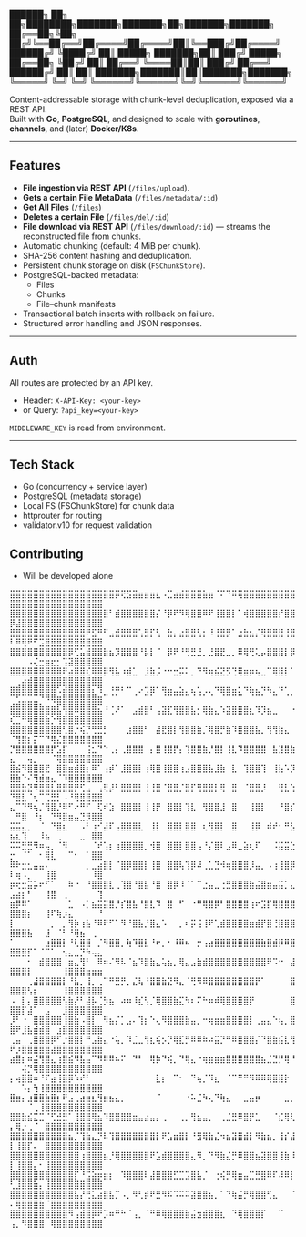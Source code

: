 ██████╗ ██╗   ██╗████████╗███████╗███████╗██╗███████╗███████╗
██╔══██╗╚██╗ ██╔╝╚══██╔══╝██╔════╝██╔════╝██║╚══███╔╝██╔════╝
██████╔╝ ╚████╔╝    ██║   █████╗  ███████╗██║  ███╔╝ █████╗  
██╔══██╗  ╚██╔╝     ██║   ██╔══╝  ╚════██║██║ ███╔╝  ██╔══╝  
██████╔╝   ██║      ██║   ███████╗███████║██║███████╗███████╗
╚═════╝    ╚═╝      ╚═╝   ╚══════╝╚══════╝╚═╝╚══════╝╚══════╝

Content-addressable storage with chunk-level deduplication, exposed via a REST API.  
Built with **Go**, **PostgreSQL**, and designed to scale with **goroutines**, **channels**, and (later) **Docker/K8s**.

---

## Features
- **File ingestion via REST API** (`/files/upload`).
- **Gets a certain File MetaData** (`/files/metadata/:id`)
- **Get All Files** (`/files`)
- **Deletes a certain File** (`/files/del/:id`)
- **File download via REST API** (`/files/download/:id`) — streams the reconstructed file from chunks.
- Automatic chunking (default: 4 MiB per chunk).
- SHA-256 content hashing and deduplication.
- Persistent chunk storage on disk (`FSChunkStore`).
- PostgreSQL-backed metadata:
  - Files
  - Chunks
  - File–chunk manifests
- Transactional batch inserts with rollback on failure.
- Structured error handling and JSON responses.

---

## Auth
All routes are protected by an API key.

- Header: `X-API-Key: <your-key>`
- or Query: `?api_key=<your-key>`

`MIDDLEWARE_KEY` is read from environment.

---

## Tech Stack
- Go (concurrency + service layer)
- PostgreSQL (metadata storage)
- Local FS (FSChunkStore) for chunk data 
- httprouter for routing 
- validator.v10 for request validation

## Contributing
- Will be developed alone

⣿⣿⣿⣿⣿⣿⣿⣿⣿⣿⣿⣿⣿⣿⣿⣿⣿⣿⡿⢟⣫⣽⣶⣶⣶⣆⠠⣉⣴⣾⣿⣿⣿⣷⣶⠈⠍⠙⠿⢿⣿⣿⣿⣿⣿⣿⣿⣿⣿⣿⣿⣿⣿⣿⣿⣿⣿⣿⣿⣿⣿⣿⣿⣿⣿
⣿⣿⣿⣿⣿⣿⣿⣿⣿⣿⣿⣿⣿⣿⣿⣿⣿⠃⣾⣿⣿⣿⣿⣿⣿⡌⠘⡿⠟⠻⢿⣿⣿⠿⠟⢸⣿⣿⡇⠁⢾⣿⣿⣿⣿⣿⡞⣿⣿⡿⣼⣿⣿⣿⣿⣿⣿⣿⣿⣿⣿⣿⣿⣿⣿
⣿⣿⣿⣿⣿⣿⣿⣿⣿⣿⣿⣿⣿⠟⣫⠛⠋⣠⣾⣿⣿⣿⢡⣻⡏⢣⠀⣷⡄⣴⣿⣿⢣⡆⠸⢸⣿⡿⠁⣰⣷⣦⡌⢿⣿⣿⣿⢸⣿⠇⠿⢿⠟⠋⣩⣿⣿⣿⣿⣿⣿⣿⣿⣿⣿
⣿⣿⣿⣿⣿⣿⣿⣿⣿⣿⡿⢋⣥⣾⣿⣿⣷⣦⡹⣿⣿⣿⠘⡧⡇⠈⠀⡿⠟⠘⢛⣛⣘⡀⣘⣿⣟⣀⡀⠿⢿⢛⢅⡤⣿⣿⣿⡇⡿⠀⠀⠀⠠⢌⣒⣶⣖⡂⢩⣽⣿⣿⣿⣿⣿
⣿⣿⣿⣿⣿⣿⣿⣿⣿⠟⣴⣿⣿⣎⢿⣿⡿⢻⣧⠰⣾⣁⠀⣸⣷⡨⠐⠒⣒⡭⠅⡀⠙⠻⢶⣮⣝⡫⢙⢿⣶⡶⢦⣀⠉⢿⣿⡇⠁⠀⢀⣴⣾⣿⣿⣿⣿⣿⣿⣿⣿⣿⣿⣿⣿
⣿⣿⣿⣿⣿⣿⣿⣿⠡⣾⣿⣿⣿⣿⣆⠹⣀⢘⡛⠃⠉⢀⠔⣩⡿⠁⢻⣶⣤⣵⣄⢦⢡⡠⢄⠙⢿⣿⣶⣅⠙⢷⣦⡙⠳⣄⠙⢁⡀⢀⣡⣤⣤⣤⡈⠙⠻⣿⣿⣿⣿⣿⣿⣿⣿
⣿⣿⣿⣿⣿⣿⣿⣿⣧⢻⣿⠿⣿⣿⣿⣦⠘⢈⠜⠁⠀⣠⣾⣿⠃⢠⣽⣏⢻⣿⣿⣧⡂⢿⣷⣄⠱⣽⣿⣿⣿⣆⠹⡹⣦⣀⠀⠀⠐⢎⣉⠛⢿⣿⣿⣷⡑⢻⣿⣿⣿⣿⣿⣿⣿
⣿⣿⣿⣿⣿⣿⣿⣿⣿⢃⣿⡐⢮⡙⢛⣛⡃⠀⠀⠀⣰⣿⣿⠃⠀⣼⣟⣿⡇⢻⣿⣿⣷⡈⢿⣿⡛⣷⠹⣿⣿⣿⣧⡀⢻⢻⣷⣄⠀⠈⢻⣿⡆⡍⠉⠙⢿⣌⣿⣿⣿⣿⣿⣿⣿
⡙⣿⣿⣿⣿⣿⣿⡟⣡⡏⠀⠀⠀⢨⣂⠙⠑⢀⡄⢀⣿⣿⣿⠀⡄⣿⢸⣿⡟⡄⢹⣿⣿⣷⡘⣿⡇⢸⣇⠹⣿⣿⣿⣿⠀⣧⣹⣿⣷⣄⠀⠀⢤⡀⠀⠀⠈⢿⣿⣿⣿⣿⣿⣿⣿
⣿⣮⠻⣿⣿⣿⣟⠀⣿⣿⣶⣾⣿⡆⠿⠁⢠⡾⠁⣸⣿⣿⡇⢰⢿⣿⢸⣿⣿⢰⣠⣿⣿⣿⣧⣸⣷⠀⣇⠀⢹⣿⣿⢹⠀⢸⣧⠡⡹⣿⣷⠑⠌⢻⣾⣶⣄⠈⠹⣿⣿⣿⣿⣿⣿
⣿⣿⣷⣝⠻⣿⣿⣇⣿⣿⣿⡟⢋⣠⠀⢠⢟⡼⠃⣿⣿⣿⡇⢸⢸⣿⠈⣿⣿⡈⣿⡏⢻⣿⣿⡇⢿⠀⣿⠀⠈⣿⣿⡸⠀⠀⢻⣇⢱⠙⣿⣇⠈⢆⠉⢉⣛⡃⠠⠘⢿⣿⣿⣿⣿
⣄⠉⠙⠻⢦⡈⢻⣿⡘⠿⠋⠔⠛⠋⠀⢏⠞⣱⠀⣿⣿⣿⡇⢸⢸⡟⠀⣿⣿⡇⢹⣇⠀⢻⣿⣿⣸⠀⣿⠀⠀⢸⣿⡇⠀⠀⠘⣿⡎⠀⠛⣿⠀⠘⡆⠀⠙⠻⣿⣶⣤⣙⡻⣿⣿
⣭⣭⣄⡀⠀⠈⠀⠙⣿⣆⠀⠀⠠⠃⢰⠊⣼⠏⢠⣿⣿⣿⣇⠀⢸⡇⠀⣿⣿⡇⣿⣿⠀⢆⢻⣿⡇⠀⣿⠀⠀⢸⡿⠀⠾⠞⠂⠛⣣⣦⣆⢹⠀⠀⠸⣦⠀⢀⠀⠀⠀⣀⠀⣿⣿
⠭⠭⣛⣛⠻⠶⢤⡀⠈⠻⠀⠀⠀⠀⠈⠞⢡⡆⢰⣿⣿⣿⣿⡀⢺⣿⠀⣿⣿⡇⣿⣿⢠⠘⡌⣿⠇⣠⠿⣀⣵⢆⠏⠀⠀⠨⣭⣭⣑⡒⠀⠈⠁⠀⠂⢿⣇⠀⠀⠉⠂⠀⠁⣿⣿
⠿⠗⣒⣂⣤⣤⠄⠀⠀⠀⠀⠀⠀⡀⣀⣴⣿⡇⠈⣿⡿⣿⣿⡇⢸⣿⠀⣿⣿⢧⢹⡿⠼⢀⣁⣙⠺⢶⣿⣿⣿⡸⣤⡀⠠⢰⢸⣿⡿⠇⢶⠠⡀⠀⠀⢸⣿⠀⠀⠀⠀⠀⠀⠸⣿
⡶⢖⣒⣭⡥⠖⠋⠁⠀⠀⠷⠐⠀⠘⣿⣿⣿⣇⢀⢹⣿⠘⣿⣧⠘⣿⠀⣿⡿⠸⠈⠁⠉⣐⣤⣀⢐⣛⣿⣿⣿⣷⣬⣿⣶⣤⣭⡁⣄⣠⣴⡆⠃⠀⠀⢸⣿⠀⢀⠀⠀⠀⠀⠀⢹
⣶⡿⠿⠁⠀⠀⠀⠀⠀⠀⣁⠀⠠⡁⣦⣭⣭⣿⡘⡎⣿⣧⠘⣿⣇⠹⠀⣿⠀⠋⠀⠐⠛⢿⣿⡿⠃⣿⣿⣿⣿⢰⠖⣩⡏⢿⣿⣿⣿⣿⣿⣿⡆⠀⠀⢸⠏⢷⡰⣄⠀⠀⠀⠀⠘
⡇⠀⠀⠀⠀⠀⠀⡀⠀⡀⢻⡷⢰⣧⠘⠿⠟⠋⠁⠻⠘⣿⣧⡘⣿⣄⠡⠀⠀⡀⠆⡭⢨⢸⠟⢁⣾⣿⣿⣿⣿⣶⣾⡟⣿⢘⣿⣿⣿⣿⣿⣿⣧⠀⠀⣸⠀⠈⠃⠘⢿⣦⠀⢀⠀
⠁⠀⠀⠀⠀⠀⣰⣿⣿⡇⠘⢇⣿⣿⠀⡈⠻⣿⣿⡀⢷⠹⣿⣇⠘⠖⡀⠂⠸⠿⠦⠀⡒⢠⣴⣿⣿⣿⣿⣿⣿⣿⣿⣷⣿⣾⡿⠿⣿⣿⣿⣿⡏⠁⠈⠉⠁⠀⢢⣄⣀⡙⠳⢤⣄
⠀⠀⠀⠂⠀⣾⣿⣿⣿⠀⣶⣄⢻⠃⠀⠿⠶⠌⠻⠧⠈⣦⠹⣿⣷⣄⢥⣦⡀⢿⣄⣠⣷⣾⣿⣿⣿⣿⣿⣿⣿⣿⣿⣿⠟⠩⠒⠀⣼⣿⣿⣿⡇⠀⠀⠀⠀⠀⢸⣿⣿⣿⣶⣶⣶
⠀⠀⠀⢀⣼⣿⣿⣿⣿⡇⠘⣧⡀⢸⡀⢀⠉⠛⣛⡛⡀⣌⢧⠘⣿⣿⣷⣝⠻⣄⠈⢛⠻⠿⣿⣿⣿⣿⣿⣿⣿⣿⡟⠁⠀⠀⠀⠀⣿⣿⣿⣿⢣⡆⠀⠀⠀⠀⢸⣿⣿⣿⣿⣿⣿
⠠⠀⡇⡄⣿⣿⣿⣿⣿⢣⣷⡜⠃⣼⡧⢈⡳⣦⠀⠴⠶⠸⣎⢣⡈⢿⣿⣿⣷⣍⠳⠆⠍⠓⠶⠾⢿⣿⣿⣿⣿⡟⠀⠀⠀⠀⠀⠀⣿⣿⣿⡏⣼⠁⠀⣠⠀⠀⣸⣿⣿⣿⣿⣿⣿
⡸⠃⠐⠀⣿⣿⣿⣿⣿⢸⣿⣷⠠⣿⡇⠀⠻⣦⡌⡁⣠⠄⢹⡆⠑⢄⠻⣿⣿⣿⣷⣤⡀⠒⢶⣶⣶⣿⣿⣿⣿⡇⢀⣤⣄⠑⢦⡀⣿⣿⠟⣸⣧⣾⣾⣿⠀⣰⣿⣿⣿⣿⣿⣿⣿
⢀⣤⠀⢀⣿⣿⣿⡿⠋⡐⣿⣿⡇⠛⣠⣷⣄⠐⢥⡀⠹⣈⣀⢻⣆⢮⡢⡙⢿⣏⡛⠿⠿⠷⠴⣭⡙⠛⠿⣿⣿⣿⡌⠙⣿⣷⣮⣇⢻⠟⡰⣿⣿⣿⣿⣿⣼⣿⣿⣿⣿⣿⣿⣿⣿
⣴⣿⡆⠶⣬⢻⣿⣄⢰⣿⣮⠻⣧⣤⠉⠻⠿⠿⠦⠍⠀⠙⠃⠀⢿⡷⠙⢮⡀⠙⢿⣄⠐⢶⣶⣶⣶⣿⣿⣿⣿⣿⣿⣦⣈⣙⡛⢿⠘⠀⠀⢬⡙⢿⣿⣿⣿⣿⣿⣿⣿⣿⣿⣿⣿
⡄⢴⣿⣿⠶⠘⠏⣴⢸⣿⡿⠱⠞⠃⠀⠀⠀⠀⠀⠀⠀⠀⠀⠀⠀⣇⡆⠀⠉⠂⠀⠙⢦⡈⠹⣆⠀⠈⠉⠛⠛⠻⠿⠿⢿⣿⣿⡗⠀⠀⠀⠡⡄⢳⢸⣿⣿⣿⣿⣿⣿⣿⣿⣿⣿
⣿⣶⡄⣰⣿⣿⣷⣿⡆⠟⣠⢀⣴⣶⣆⢻⣶⣦⣄⡀⠀⠀⠀⠀⠀⠈⠀⠀⠀⠀⠐⠥⣈⠳⢄⠙⢷⣄⠀⠀⣀⣤⡶⠀⠀⠀⠀⣀⡀⠀⠀⠀⠈⢀⢸⣿⣿⣿⣿⣿⣿⣿⣿⣿⣿
⣿⣿⣷⣮⣍⣉⠈⢋⣚⣛⠁⢸⣿⣿⢿⣦⠹⣿⣿⣿⣿⣶⣤⣴⣤⡄⢀⠀⠀⢀⡀⢻⣦⣤⡀⠀⢀⣈⣛⠿⣿⡟⣁⠀⠀⠈⣎⢿⢇⡄⢿⡐⢀⠈⠀⣿⣿⣿⣿⣿⣿⣿⣿⣿⣿
⣿⣿⣿⣿⣿⣿⣿⣿⣿⣿⣦⡈⢹⣷⣄⡙⠧⢹⣿⣿⣿⣿⣿⣿⣿⡇⠟⣡⣶⣿⡇⠘⣻⢿⣷⣌⠲⣦⣽⣿⣾⡇⠻⣷⣦⡀⢸⡎⣼⡇⢸⣿⡏⠄⠀⣿⣿⣿⣿⣿⣿⣿⣿⣿⣿
⣿⣿⣿⣿⣿⣿⣿⣿⣿⣿⣿⣿⢰⣿⣿⣿⣦⡘⢿⣿⣿⣿⣿⣿⠟⣡⣾⣿⣿⣿⣿⣄⠻⡀⠙⠻⣷⣌⡛⠿⣿⣿⣦⣽⣿⣿⢸⣷⠸⡇⢸⣿⣿⡄⠂⢸⣿⣿⣿⣿⣿⣿⣿⣿⣿
⣿⣿⣿⣿⣿⣿⣿⣿⣿⣿⣿⡏⠘⣩⣵⡶⣶⡆⠀⠹⣿⣿⣿⠇⣼⣿⣿⣿⣋⣉⣩⣿⣧⡈⠀⢐⢮⡛⢿⣶⣤⣉⣛⣿⠿⠏⠼⠿⡇⢃⣸⣿⣿⣷⡄⢸⣿⣿⣿⣿⣿⣿⣿⣿⣿
⣿⣿⣿⣿⣿⣿⣿⣿⣿⣿⣿⣧⡜⢛⣅⣴⣿⣧⡉⠠⡀⠻⢃⡾⠟⣛⠻⠯⠩⠭⠭⣽⣿⣿⣦⡀⠁⠙⢷⣬⡛⢿⣿⣿⢋⣄⠀⠀⠈⠄⢿⣿⣿⣿⣷⠈⣿⣿⣿⣿⣿⣿⣿⣿⣿
⣿⣿⣿⣿⣿⣿⣿⣿⣿⣿⠻⢠⣾⣿⡿⠟⡩⠶⠛⠓⠈⢠⡀⠈⠛⠿⢿⣿⣿⣿⣷⣬⣲⣾⣿⣿⣆⠀⠙⢿⣿⣿⣿⡏⠀⠀⠉⠀⠀⢠⡀⠻⣿⣿⣿⠀⢿⣿⣿⣿⣿⣿⣿⣿⣿
